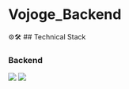 # Vojoge_Backend
⚙️🛠️ ## Technical Stack
### Backend
<img src="https://img.shields.io/badge/spring-6DB33F?style=for-the-badge&logo=spring&logoColor=white">
<img src="https://img.shields.io/badge/-6DB33F?style=for-the-badge&logo=springsecurity&logoColor=white">
